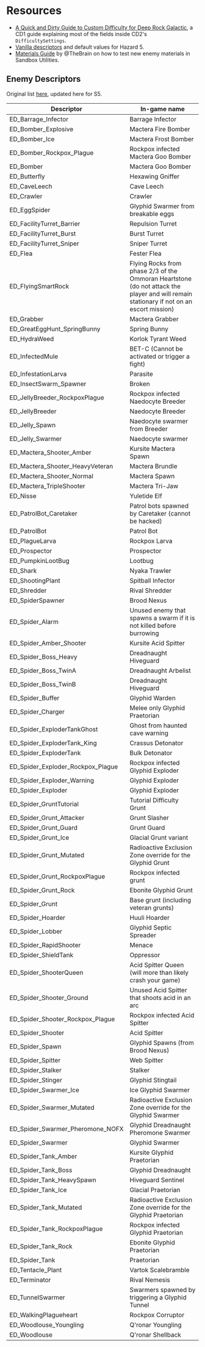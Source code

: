 # Resources

* [A Quick and Dirty Guide to Custom Difficulty for Deep Rock Galactic](https://docs.google.com/document/d/131FqOl0FnwiAslvvDSYkV35oBQXYx2kH0oZYwEpjoBI/edit?tab=t.0), a CD1 guide explaining most of the fields inside CD2's `DifficultySettings`.
* [Vanilla descriptors](https://gist.github.com/trumank/5913a58e7f0f38fbc0b2d9e5cf5f51d7) and default values for Hazard 5.
* [Materials Guide](media/Materials-1.pdf) by @TheBrain on how to test new enemy materials in Sandbox Utilities.

## Enemy Descriptors

Original list [here](https://github.com/trumank/drg-custom-difficulties/blob/master/DATA.md), updated here for S5.

| Descriptor | In-game name |
| ---------- |--------------| 
| ED_Barrage_Infector | Barrage Infector |
| ED_Bomber_Explosive| 	Mactera Fire Bomber|
| ED_Bomber_Ice| 	Mactera Frost Bomber|
| ED_Bomber_Rockpox_Plague| 	Rockpox infected Mactera Goo Bomber|
| ED_Bomber| 	Mactera Goo Bomber|
| ED_Butterfly| 	Hexawing Gniffer|
| ED_CaveLeech| 	Cave Leech|
| ED_Crawler | Crawler |
| ED_EggSpider| 	Glyphid Swarmer from breakable eggs|
| ED_FacilityTurret_Barrier| 	Repulsion Turret|
| ED_FacilityTurret_Burst| 	Burst Turret|
| ED_FacilityTurret_Sniper| 	Sniper Turret|
| ED_Flea| 	Fester Flea|
| ED_FlyingSmartRock| 	Flying Rocks from phase 2/3 of the Ommoran Heartstone (do not attack the player and will remain stationary if not on an escort mission)|
| ED_Grabber| 	Mactera Grabber|
| ED_GreatEggHunt_SpringBunny| 	Spring Bunny|
| ED_HydraWeed| 	Korlok Tyrant Weed|
| ED_InfectedMule| 	BET-C (Cannot be activated or trigger a fight)|
| ED_InfestationLarva| 	Parasite|
| ED_InsectSwarm_Spawner| 	Broken|
| ED_JellyBreeder_RockpoxPlague| 	Rockpox infected Naedocyte Breeder|
| ED_JellyBreeder| 	Naedocyte Breeder|
| ED_Jelly_Spawn| 	Naedocyte swarmer from Breeder|
| ED_Jelly_Swarmer| 	Naedocyte swarmer|
| ED_Mactera_Shooter_Amber| 	Kursite Mactera Spawn|
| ED_Mactera_Shooter_HeavyVeteran| 	Mactera Brundle|
| ED_Mactera_Shooter_Normal| 	Mactera Spawn|
| ED_Mactera_TripleShooter| 	Mactera Tri-Jaw|
| ED_Nisse| 	Yuletide Elf|
| ED_PatrolBot_Caretaker| 	Patrol bots spawned by Caretaker (cannot be hacked)|
| ED_PatrolBot| 	Patrol Bot|
| ED_PlagueLarva| 	Rockpox Larva|
| ED_Prospector| 	Prospector|
| ED_PumpkinLootBug| 	Lootbug|
| ED_Shark| 	Nyaka Trawler|
| ED_ShootingPlant| 	Spitball Infector|
| ED_Shredder| 	Rival Shredder|
| ED_SpiderSpawner| 	Brood Nexus|
| ED_Spider_Alarm| 	Unused enemy that spawns a swarm if it is not killed before burrowing|
| ED_Spider_Amber_Shooter| 	Kursite Acid Spitter|
| ED_Spider_Boss_Heavy| 	Dreadnaught Hiveguard|
| ED_Spider_Boss_TwinA| 	Dreadnaught Arbelist|
| ED_Spider_Boss_TwinB| 	Dreadnaught Hiveguard|
| ED_Spider_Buffer| 	Glyphid Warden|
| ED_Spider_Charger| 	Melee only Glyphid Praetorian|
| ED_Spider_ExploderTankGhost| 	Ghost from haunted cave warning|
| ED_Spider_ExploderTank_King| 	Crassus Detonator|
| ED_Spider_ExploderTank| 	Bulk Detonator|
| ED_Spider_Exploder_Rockpox_Plague| 	Rockpox infected Glyphid Exploder|
| ED_Spider_Exploder_Warning| 	Glyphid Exploder|
| ED_Spider_Exploder| 	Glyphid Exploder|
| ED_Spider_GruntTutorial| 	Tutorial Difficulty Grunt|
| ED_Spider_Grunt_Attacker| 	Grunt Slasher|
| ED_Spider_Grunt_Guard| 	Grunt Guard|
| ED_Spider_Grunt_Ice| 	Glacial Grunt variant|
| ED_Spider_Grunt_Mutated| 	Radioactive Exclusion Zone override for the Glyphid Grunt|
| ED_Spider_Grunt_RockpoxPlague| 	Rockpox infected grunt|
| ED_Spider_Grunt_Rock| 	Ebonite Glyphid Grunt|
| ED_Spider_Grunt| 	Base grunt (including veteran grunts)|
| ED_Spider_Hoarder| 	Huuli Hoarder|
| ED_Spider_Lobber| 	Glyphid Septic Spreader|
| ED_Spider_RapidShooter| 	Menace|
| ED_Spider_ShieldTank| 	Oppressor|
| ED_Spider_ShooterQueen| 	Acid Spitter Queen (will more than likely crash your game)|
| ED_Spider_Shooter_Ground| 	Unused Acid Spitter that shoots acid in an arc|
| ED_Spider_Shooter_Rockpox_Plague| 	Rockpox infected Acid Spitter|
| ED_Spider_Shooter| 	Acid Spitter|
| ED_Spider_Spawn| 	Glyphid Spawns (from Brood Nexus)|
| ED_Spider_Spitter| 	Web Spitter|
| ED_Spider_Stalker| Stalker |
| ED_Spider_Stinger| 	Glyphid Stingtail|
| ED_Spider_Swarmer_Ice| 	Ice Glyphid Swarmer|
| ED_Spider_Swarmer_Mutated| 	Radioactive Exclusion Zone override for the Glyphid Swarmer|
| ED_Spider_Swarmer_Pheromone_NOFX| 	Glyphid Dreadnaught Pheromone Swarmer|
| ED_Spider_Swarmer| 	Glyphid Swarmer|
| ED_Spider_Tank_Amber| 	Kursite Glyphid Praetorian|
| ED_Spider_Tank_Boss| 	Glyphid Dreadnaught|
| ED_Spider_Tank_HeavySpawn| 	Hiveguard Sentinel|
| ED_Spider_Tank_Ice| 	Glacial Praetorian|
| ED_Spider_Tank_Mutated| 	Radioactive Exclusion Zone override for the Glyphid Praetorian|
| ED_Spider_Tank_RockpoxPlague| 	Rockpox infected Glyphid Praetorian|
| ED_Spider_Tank_Rock| 	Ebonite Glyphid Praetorian|
| ED_Spider_Tank| 	Praetorian|
| ED_Tentacle_Plant | Vartok Scalebramble |
| ED_Terminator| 	Rival Nemesis|
| ED_TunnelSwarmer| 	Swarmers spawned by triggering a Glyphid Tunnel|
| ED_WalkingPlagueheart| 	Rockpox Corruptor|
| ED_Woodlouse_Youngling| 	Q'ronar Youngling|
| ED_Woodlouse| 	Q'ronar Shellback|
